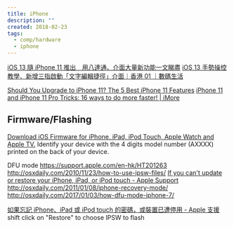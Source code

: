 ```yaml
---
title: iPhone
description: ""
created: 2018-02-23
tags:
  - comp/hardware
  - iphone
---
```


[iOS 13 隨 iPhone 11 推出　用八達通、介面大量新功能一文睇盡](https://www.hk01.com/%E6%95%B8%E7%A2%BC%E7%94%9F%E6%B4%BB/377133/)
[iOS 13 手勢操控教學．新增三指啟動「文字編輯捷徑」介面｜香港 01 ｜數碼生活](https://www.hk01.com/%E6%95%B8%E7%A2%BC%E7%94%9F%E6%B4%BB/348102/)

[Should You Upgrade to iPhone 11? The 5 Best iPhone 11 Features](https://www.makeuseof.com/tag/iphone-11-upgrade/)
[iPhone 11 and iPhone 11 Pro Tricks: 16 ways to do more faster! | iMore](https://www.imore.com/iphone-11-secret-gesture-button-shortcuts)

## Firmware/Flashing

[Download iOS Firmware for iPhone, iPad, iPod Touch, Apple Watch and Apple TV.](https://ipsw.me/)
Identify your device with the 4 digits model number (AXXXX) printed on the back of your device.

DFU mode
https://support.apple.com/en-hk/HT201263
http://osxdaily.com/2010/11/23/how-to-use-ipsw-files/
[If you can't update or restore your iPhone, iPad, or iPod touch - Apple Support](https://support.apple.com/en-hk/HT201263)
http://osxdaily.com/2011/01/08/iphone-recovery-mode/
http://osxdaily.com/2017/01/03/how-dfu-mode-iphone-7/

[如果忘記 iPhone、iPad 或 iPod touch 的密碼，或裝置已遭停用 - Apple 支援](https://support.apple.com/zh-tw/HT204306) shift click on "Restore" to choose IPSW to flash
